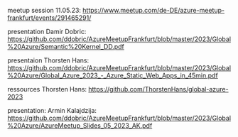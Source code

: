 meetup session 11.05.23: https://www.meetup.com/de-DE/azure-meetup-frankfurt/events/291465291/

presentation Damir Dobric: https://github.com/ddobric/AzureMeetupFrankfurt/blob/master/2023/Global%20Azure/Semantic%20Kernel_DD.pdf

presentaion Thorsten Hans: https://github.com/ddobric/AzureMeetupFrankfurt/blob/master/2023/Global%20Azure/Global_Azure_2023_-_Azure_Static_Web_Apps_in_45min.pdf

ressources Thorsten Hans: https://github.com/ThorstenHans/global-azure-2023

presentation: Armin Kalajdzija: https://github.com/ddobric/AzureMeetupFrankfurt/blob/master/2023/Global%20Azure/AzureMeetup_Slides_05_2023_AK.pdf
